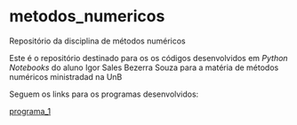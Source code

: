 # metodos_numericos
Repositório da disciplina de métodos numéricos

Este é o repositório destinado para os os códigos desenvolvidos em _Python Notebooks_ do aluno Igor Sales Bezerra Souza para a matéria de métodos numéricos ministradad na UnB

Seguem os links para os programas desenvolvidos:

[programa_1](programa_1)

